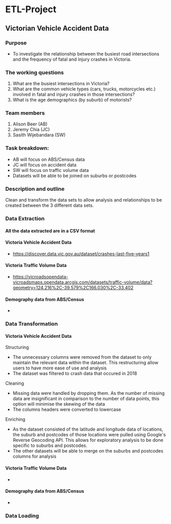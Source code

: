 # ETL-Project
## Victorian Vehicle Accident Data

### Purpose
- To investigate the relationship between the busiest road intersections and the frequency of fatal and injury crashes in Victoria.

### The working questions
1. What are the busiest intersections in Victoria?
2. What are the common vehicle types (cars, trucks, motorcycles etc.) involved in fatal and injury crashes in those intersections?
3. What is the age demographics (by suburb) of motorists?

### Team members
1. Alison Beer (AB)
2. Jeremy Chia (JC)
3. Sasith Wijebandara (SW)

### Task breakdown:
- AB will focus on ABS/Census data
- JC will focus on accident data
- SW will focus on traffic volume data
- Datasets will be able to be joined on suburbs or postcodes

### Description and outline
Clean and transform the data sets to allow analysis and relationships to be created between the 3 different data sets. 

### Data Extraction
#### All the data extracted are in a CSV format

#### Victoria Vehicle Accident Data
- https://discover.data.vic.gov.au/dataset/crashes-last-five-years1

#### Victoria Traffic Volume Data
- https://vicroadsopendata-vicroadsmaps.opendata.arcgis.com/datasets/traffic-volume/data?geometry=124.216%2C-39.579%2C166.030%2C-33.402

#### Demography data from ABS/Census
- 

### Data Transformation
#### Victoria Vehicle Accident Data
Structuring
- The unnecessary columns were removed from the dataset to only maintain the relevant data within the dataset. This restructuring allow users to have more ease of use and analysis
- The dataset was filtered to crash data that occured in 2018

Cleaning
- Missing data were handled by dropping them. As the number of missing data are insignificant in comparison to the number of data points, this option will minimise the skewing of the data
- The columns headers were converted to lowercase

Enriching
- As the dataset consisted of the latitude and longitude data of locations, the suburb and postcodes of those locations were pulled using Google's Reverse Geocoding API. This allows for exploratory analysis to be done specific to suburbs and postcodes.
- The other datasets will be able to merge on the suburbs and postcodes columns for analysis

#### Victoria Traffic Volume Data
- 

#### Demography data from ABS/Census
- 

### Data Loading
